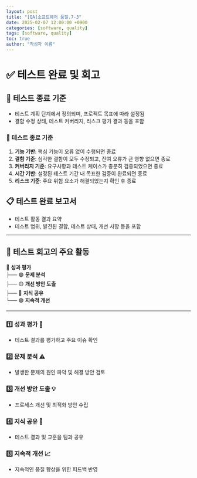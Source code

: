 ```yaml
---
layout: post
title: "[QA]소프트웨어 품질.7-3"
date: 2025-02-07 12:00:00 +0900
categories: [software, quality]
tags: [software, quality]
toc: true
author: "작성자 이름"
---
```



# ✅ 테스트 완료 및 회고  

## 📌 테스트 종료 기준  
- 테스트 계획 단계에서 정의되며, 프로젝트 목표에 따라 설정됨  
- 결함 수정 상태, 테스트 커버리지, 리스크 평가 결과 등을 포함  

### 🏁 테스트 종료 기준  

1. **기능 기반**: 핵심 기능이 오류 없이 수행되면 종료  
2. **결함 기준**: 심각한 결함이 모두 수정되고, 잔여 오류가 큰 영향 없으면 종료  
3. **커버리지 기준**: 요구사항과 테스트 케이스가 충분히 검증되었으면 종료  
4. **시간 기반**: 설정된 테스트 기간 내 목표한 검증이 완료되면 종료  
5. **리스크 기준**: 주요 위험 요소가 해결되었는지 확인 후 종료  

## 📋 테스트 완료 보고서  
- 테스트 활동 결과 요약  
- 테스트 범위, 발견된 결함, 테스트 상태, 개선 사항 등을 포함  

---

## 🔄 테스트 회고의 주요 활동  

🔵 **성과 평가**  
   ├── 🟢 **문제 분석**  
   ├── 🟡 **개선 방안 도출**  
   ├── 🔵 **지식 공유**  
   └── 🟣 **지속적 개선**  

---

### 1️⃣ **성과 평가** 🧪  
   - 테스트 결과를 평가하고 주요 이슈 확인  

### 2️⃣ **문제 분석** ⚠️  
   - 발생한 문제의 원인 파악 및 해결 방안 검토  

### 3️⃣ **개선 방안 도출** 💡  
   - 프로세스 개선 및 최적화 방안 수립  

### 4️⃣ **지식 공유** 📄  
   - 테스트 결과 및 교훈을 팀과 공유  

### 5️⃣ **지속적 개선** 📈  
   - 지속적인 품질 향상을 위한 피드백 반영  
